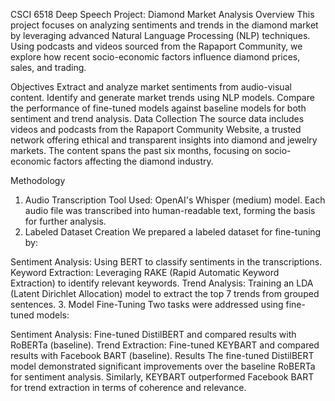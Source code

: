 CSCI 6518 Deep Speech Project: Diamond Market Analysis
Overview
This project focuses on analyzing sentiments and trends in the diamond market by leveraging advanced Natural Language Processing (NLP) techniques. Using podcasts and videos sourced from the Rapaport Community, we explore how recent socio-economic factors influence diamond prices, sales, and trading.

Objectives
Extract and analyze market sentiments from audio-visual content.
Identify and generate market trends using NLP models.
Compare the performance of fine-tuned models against baseline models for both sentiment and trend analysis.
Data Collection
The source data includes videos and podcasts from the Rapaport Community Website, a trusted network offering ethical and transparent insights into diamond and jewelry markets. The content spans the past six months, focusing on socio-economic factors affecting the diamond industry.

Methodology
1. Audio Transcription
Tool Used: OpenAI's Whisper (medium) model.
Each audio file was transcribed into human-readable text, forming the basis for further analysis.
2. Labeled Dataset Creation
We prepared a labeled dataset for fine-tuning by:

Sentiment Analysis: Using BERT to classify sentiments in the transcriptions.
Keyword Extraction: Leveraging RAKE (Rapid Automatic Keyword Extraction) to identify relevant keywords.
Trend Analysis: Training an LDA (Latent Dirichlet Allocation) model to extract the top 7 trends from grouped sentences.
3. Model Fine-Tuning
Two tasks were addressed using fine-tuned models:

Sentiment Analysis: Fine-tuned DistilBERT and compared results with RoBERTa (baseline).
Trend Extraction: Fine-tuned KEYBART and compared results with Facebook BART (baseline).
Results
The fine-tuned DistilBERT model demonstrated significant improvements over the baseline RoBERTa for sentiment analysis.
Similarly, KEYBART outperformed Facebook BART for trend extraction in terms of coherence and relevance.